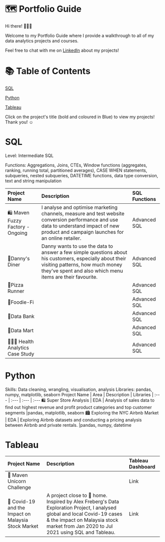 # 🗺 Portfolio Guide
Hi there! 🙋🏻‍♀️

Welcome to my Portfolio Guide where I provide a walkthrough to all of my data analytics projects and courses.

Feel free to chat with me on [LinkedIn](https://www.linkedin.com/in/manisha-rehal-1a64aa170/overlay/contact-info/) about my projects!

# 📚 Table of Contents
[SQL](https://github.com/manisharehal/Portfolio/edit/master/README.md#sql)

[Python](https://github.com/manisharehal/Portfolio/edit/master/README.md#Python)

[Tableau](https://github.com/manisharehal/Portfolio/edit/master/README.md#Tableau)


Click on the project's title (bold and coloured in Blue) to view my projects! Thank you! ☺️
# SQL
Level: Intermediate SQL

Functions: Aggregations, Joins, CTEs, Window functions (aggregates, ranking, running total, partitioned averages), CASE WHEN statements, subqueries, nested subqueries, DATETIME functions, data type conversion, text and string manipulation

Project Name | Description | SQL Functions
| :--- | :--- | :---
🛍 Maven Fuzzy Factory - Ongoing | I analyse and optimise marketing channels, measure and test website conversion performance and use data to understand impact of new product and campaign launches for an online retailer. | Advanced SQL
🍜Danny's Diner | Danny wants to use the data to answer a few simple questions about his customers, especially about their visiting patterns, how much money they’ve spent and also which menu items are their favourite. | Advanced SQL
🍕Pizza Runner |  | Advanced SQL
🥑Foodie-Fi |  | Advanced SQL
🏦Data Bank |  | Advanced SQL
🌽Data Mart  |  | Advanced SQL
👩🏻‍⚕️ Health Analytics Case Study |  | Advanced SQL

# Python
Skills: Data cleaning, wrangling, visualisation, analysis Libraries: pandas, numpy, matplotlib, seaborn
Project Name | Area | Description | Libraries
| :--- | :--- | :--- | :---
🛍 Super Store Analysis | EDA | Analysis of sales data to find out highest revenue and profit product categories and top customer segments |pandas, matplotlib, seaborn
🏙 Exploring the NYC Airbnb Market | EDA | Exploring Airbnb datasets and conducting a pricing analysis between Airbnb and private rentals. |pandas, numpy, datetime

# Tableau
Project Name | Description | Tableau Dashboard
| :--- | :--- | :---
🦄 Maven Unicorn Challenge |  | Link
🦠 Covid-19 and the Impact on Malaysia Stock Market |  A project close to 🏡 home. Inspired by Alex Freberg's Data Exploration Project, I analysed global and local Covid-19 cases & the impact on Malaysia stock market from Jan 2020 to Jul 2021 using SQL and Tableau.| Link










